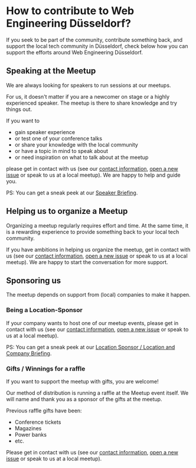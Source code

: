 # How to contribute to Web Engineering Düsseldorf?

If you seek to be part of the community, contribute something back, and support the local tech community in Düsseldorf, check below how you can support the efforts around Web Engineering Düsseldorf.

## Speaking at the Meetup

We are always looking for speakers to run sessions at our meetups.

For us, it doesn't matter if you are a newcomer on stage or a highly experienced speaker.
The meetup is there to share knowledge and try things out.

If you want to

* gain speaker experience
* or test one of your conference talks
* or share your knowledge with the local community
* or have a topic in mind to speak about
* or need inspiration on what to talk about at the meetup

please get in contact with us (see our [contact information](./README.md#organizers-and-contact), [open a new issue](https://github.com/WebEngDUS/WebEngDUS/issues/new) or speak to us at a local meetup).
We are happy to help and guide you.

PS: You can get a sneak peek at our [Speaker Briefing](./README.md#speaker-briefing).

## Helping us to organize a Meetup

Organizing a meetup regularly requires effort and time.
At the same time, it is a rewarding experience to provide something back to your local tech community.

If you have ambitions in helping us organize the meetup, get in contact with us (see our [contact information](./README.md#organizers-and-contact), [open a new issue](https://github.com/WebEngDUS/WebEngDUS/issues/new) or speak to us at a local meetup).
We are happy to start the conversation for more support.

## Sponsoring us

The meetup depends on support from (local) companies to make it happen.

### Being a Location-Sponsor

If your company wants to host one of our meetup events, please get in contact with us (see our [contact information](./README.md#organizers-and-contact), [open a new issue](https://github.com/WebEngDUS/WebEngDUS/issues/new) or speak to us at a local meetup).

PS: You can get a sneak peek at our [Location Sponsor / Location and Company Briefing](./README.md#location-sponsor--location-and-company-briefing).

### Gifts / Winnings for a raffle

If you want to support the meetup with gifts, you are welcome!

Our method of distribution is running a raffle at the Meetup event itself.
We will name and thank you as a sponsor of the gifts at the meetup.

Previous raffle gifts have been:

* Conference tickets
* Magazines
* Power banks
* etc.

Please get in contact with us (see our [contact information](./README.md#organizers-and-contact), [open a new issue](https://github.com/WebEngDUS/WebEngDUS/issues/new) or speak to us at a local meetup).

